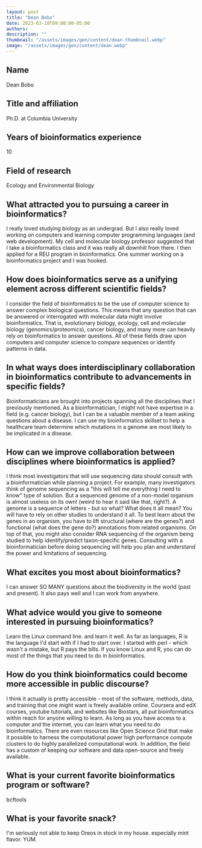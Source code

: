```yaml
---
layout: post
title: "Dean Bobo"
date: 2023-03-10T09:00:00-05:00
authors:
description: ""
thumbnail: "/assets/images/gen/content/dean-thumbnail.webp"
image: "/assets/images/gen/content/dean.webp"
---
```

## Name
Dean Bobo

## Title and affiliation
Ph.D. at Columbia University

## Years of bioinformatics experience 
10

## Field of research
Ecology and Environmental Biology

## What attracted you to pursuing a career in bioinformatics?
I really loved studying biology as an undergrad. But I also really loved working on computers and learning computer programming languages (and web development). My cell and molecular biology professor suggested that I take a bioinformatics class and it was really all downhill from there. I then applied for a REU program in bioinformatics. One summer working on a bioinformatics project and I was hooked.

## How does bioinformatics serve as a unifying element across different scientific fields?
I consider the field of bioinformatics to be the use of computer science to answer complex biological questions. This means that any question that can be answered or interrogated with molecular data might involve bioinformatics. That is, evolutionary biology,  ecology, cell and molecular biology (genomics/proteomics), cancer biology, and many more can heavily rely on bioinformatics to answer questions. All of these fields draw upon computers and computer science to compare sequences or identify patterns in data.

## In what ways does interdisciplinary collaboration in bioinformatics contribute to advancements in specific fields?
Bioinformaticians are brought into projects spanning all the disciplines that I previously mentioned. As a bioinformatician, I might not have expertise in a field (e.g. cancer biology), but I can be a valuable member of a team asking questions about a disease. I can use my bioinformatics skillset to help a healthcare team determine which mutations in a genome are most likely to be implicated in a disease. 

## How can we improve collaboration between disciplines where bioinformatics is applied?
I think most investigators that will use sequencing data should consult with a bioinformatician while planning a project. For example, many investigators think of genome sequencing as a "this will tell me everything I need to know" type of solution. But a sequenced genome of a non-model organism is almost useless on its own! (weird to hear it said like that, right?). A genome is a sequence of letters - but so what? What does it all mean? You will have to rely on other studies to understand it all. To best learn about the genes in an organism, you have to lift structural (where are the genes?) and functional (what does the gene do?) annotations from related organisms. On top of that, you might also consider RNA sequencing of the organism being studied to help identify/predict taxon-specific genes. Consulting with a bioinformatician before doing sequencing will help you plan and understand the power and limitations of sequencing.

## What excites you most about bioinformatics?
I can answer SO MANY questions about the biodiversity in the world (past and present).  It also pays well and I can work from anywhere.

## What advice would you give to someone interested in pursuing bioinformatics?
Learn the Linux command line. and learn it well. As far as languages, R is the language I'd start with if I had to start over. I started with perl - which wasn't a mistake, but R pays the bills. If you know Linux and R, you can do most of the things that you need to do in bioinformatics.

## How do you think bioinformatics could become more accessible in public discourse?
I think it actually is pretty accessible - most of the software, methods, data, and training that one might want is freely available online. Coursera and edX courses, youtube tutorials, and websites like Biostars, all put bioinformatics within reach for anyone willing to learn. As long as you have access to a computer and the internet, you can learn what you need to do bioinformatics. There are even resources like Open Science Grid that make it possible to harness the computational power high performance compute clusters to do highly parallelized computational work. In addition, the field has a custom of keeping our software and data open-source and freely available. 

## What is your current favorite bioinformatics program or software?
bcftools

## What is your favorite snack?
I'm seriously not able to keep Oreos in stock in my house. especially mint flavor. YUM.



